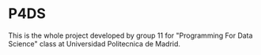 # P4DS
This is the whole project developed by group 11 for "Programming For Data Science" class at Universidad Politecnica de Madrid.
